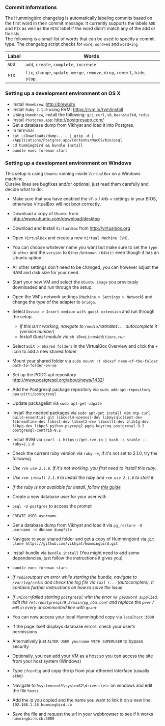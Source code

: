 ### Commit informations
The Hummingbird changelog is automatically labeling commits based on the first word in their commit message.
It currently supports the labels `ADD` and `FIX` as well as the `MISC` label if the word didn't match any of the add or fix lists.  
The following is a small list of words that can be used to specify a commit type. The changelog script checks for `word`, `word+ed` and `word+ing`  

| Label | Words |
| --- | --- |
|`ADD` | `add`, `create`, `complete`, `increase` |
|`FIX` | `fix`, `change`, `update`, `merge`, `remove`, `drop`, `revert`, `hide`, `stop`. |


### Setting up a development environment on OS X
* Install `Homebrew`: http://brew.sh/
* Install `Ruby 2.1.0` using RVM: https://rvm.io/rvm/install
* Using `Homebrew`, install the following: `git`,  `curl`, `v8`, `beanstalkd`, `redis`
* Install `Postgres.app`: http://postgresapp.com/
* Get a database dump from Vikhyat and load it into Postgres.
* In terminal
 * `cat ~/Downloads/dump-.... | gzip -d | /Applications/Postgres.app/Contents/MacOS/bin/psql`
 * `cd hummingbird && bundle install`
 * `bundle exec foreman start`


### Setting up a development environment on Windows
This setup is using `Ubuntu` running inside `VirtualBox` on a Windows machine.  
Cursive lines are bugfixes and/or optional, just read them carefully and decide what to do.

* Make sure that you have enabled the `VT-x` / `AMD-v` settings in your BIOS,  
 otherwise VirtualBox will not boot correctly.
* Download a copy of `Ubuntu` from http://www.ubuntu.com/download/desktop
* Download and Install `VirtualBox` from http://virtualbox.org
* Open `VirtualBox` and create a new `Virtual Machine (VM)`.
 * You can choose whatever name you want but make sure to set the `type` to `other` and the `version` to `Other/Unknown (64bit)` even though it has an Ubuntu option
 * All other settings don't need to be changed, you can however adjust the RAM and disk size for your need.
* Start your new VM and select the `Ubuntu image` you previously downloaded and run through the setup.
* Open the VM's network settings (`Machine > Settings > Network`) and change the type of the adapter to `bridge`.
* Select `Device > Insert medium with guest extension` and run through the setup.
	* *If this isn't working, navigate to `/media/VBOXADDI...` autocomplete it (version number)*
	* *Install Guest module via `sh VBoxLinuxAdditions.run`*
* Select `Edit > Shared folders` in the VirtualBox Overview and click the `+` icon to add a new shared folder
* Mount your shared folder via `sudo mount -t vboxsf name-of-the-folder path-to-folder-on-vm`
* Set up the PGDG apt repository http://www.postgresql.org/about/news/1432/
* Add the Postgresql package repository via `sudo add-apt-repository ppa:pitti/postgresql`
* Update packagelist via `sudo apt-get udpate`
* Install the needed packages via `sudo apt-get install vim ntp curl build-essential git libcurl4-openssl-dev libmysqlclient-dev libreadline-dev libssl-dev libxml2-dev libxslt1-dev zlib1g-dev libpq-dev libpq5 python-psycopg2 pgdg-keyring postgresql-9.2 postgresql-contrib-9.2`
* Install RVM via `\curl -L https://get.rvm.io | bash -s stable --ruby=2.1.0`
 * Check the current ruby version via `ruby -v`, if it's not set to 2.1.0, try the following
  * *Use `rvm use 2.1.0`. If it's not working, you first need to install this ruby.*
  * *Use `rvm install 2.1.0` to install the ruby and `rvm use 2.1.0` to start it.*
  * *If the ruby is not available for install, follow [this guide]( http://stackoverflow.com/questions/9056008/installed-ruby-1-9-3-with-rvm-but-command-line-doesnt-show-ruby-v/9056395#9056395)*
* Create a new database user for your user with
 * `psql -U postgres` to access the prompt
 * `CREATE USER username`
* Get a database dump from Vikhyat and load it via `pg_restore -U username -d dbname dumpfile`
* Navigate to your shared folder and get a copy of Hummingbird via `git clone https://github.com/vikhyat/hummingbird.git`
* Install bundle via `bundle install` (You might need to add some dependencies, just follow the instructions it gives you)
* `bundle exec foreman start`
 * *If `redis`outputs an error while starting the bundle, navigate to `/var/log/redis` and check the log file via `tail r...` (autocomplete). It contains further instructions on how to solve the issue*
 * *If `unicorn`failed starting `postgresql` with the error `no password supplied`, edit the `/etc/postgresql/9.2/main/pg_hba.conf` and replace the `peer` / `md5` in every uncommented line with `grant`*
* You can now access your local Hummingbird copy via `localhost:3000`
 * If the page itself displays database errors, check your user's permissions
 * Alternatively just `ALTER USER yourname WITH SUPERUSER` to bypass security

* Optionally, you can add your VM as a host so you can access the site from your host system (Windows)
 * Type `ifconfig` and copy the ip from your ethernet interface (usually `eth0`)
 * Navigate to `%systemroot%\system32\drivers\etc` on windows and edit the file `hosts`
 * Add the ip you copied and the name you want to link it on a new line: `192.168.1.38 hummingbird.cb`
 * Save the file and request the url in your webbrowser to see if it works `hummingbird.cb:3000`
